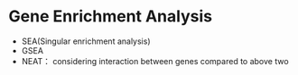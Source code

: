 # Gene Enrichment Analysis

* SEA(Singular enrichment analysis)
* GSEA
* NEAT： considering interaction between genes compared to above two